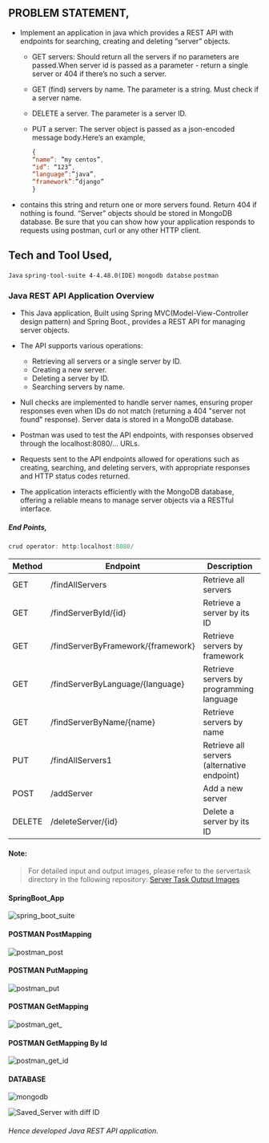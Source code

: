 

## PROBLEM STATEMENT,
- Implement an application in java which provides a REST API with endpoints for searching, creating and deleting “server” objects.

  - GET servers: Should return all the servers if no parameters are passed.When server id is passed as a parameter - return a single server or 404 if there’s no such a server.
  - GET (find) servers by name. The parameter is a string. Must check if a server name.
  - DELETE a server. The parameter is a server ID.
  - PUT a server: The server object is passed as a json-encoded message body.Here’s an example,
    
    ``` javascript
    {
    “name”: ”my centos”,
    “id”: “123”,
    “language”:”java”,
    “framework”:”django”
    }
    ```


- contains this string and return one or more servers found. Return 404 if nothing is found. “Server” objects should be stored in MongoDB database. Be sure that you can show how your application responds to requests using postman, curl or any other HTTP client.

## Tech and Tool Used,

 `Java`  `spring-tool-suite 4-4.48.0(IDE)`  `mongodb databse`   `postman`

### Java REST API Application Overview

- This Java application, Built using Spring MVC(Model-View-Controller design pattern) and Spring Boot., provides a REST API for managing server objects.

- The API supports various operations:
  - Retrieving all servers or a single server by ID.
  - Creating a new server.
  - Deleting a server by ID.
  - Searching servers by name.

- Null checks are implemented to handle server names, ensuring proper responses even when IDs do not match (returning a 404 "server not found" response). Server data is stored in a MongoDB database.

- Postman was used to test the API endpoints, with responses observed through the localhost:8080/... URLs.

- Requests sent to the API endpoints allowed for operations such as creating, searching, and deleting servers, with appropriate responses and HTTP status codes returned.

- The application interacts efficiently with the MongoDB database, offering a reliable means to manage server objects via a RESTful interface.

##### End Points,

```javascript
crud operator: http:localhost:8080/
```


| Method | Endpoint                           | Description                               |
|--------|------------------------------------|-------------------------------------------|
| GET    | /findAllServers                   | Retrieve all servers                      |
| GET    | /findServerById/{id}              | Retrieve a server by its ID               |
| GET    | /findServerByFramework/{framework}| Retrieve servers by framework             |
| GET    | /findServerByLanguage/{language}  | Retrieve servers by programming language |
| GET    | /findServerByName/{name}          | Retrieve servers by name                  |
| PUT    | /findAllServers1                  | Retrieve all servers (alternative endpoint)|
| POST   | /addServer                        | Add a new server                          |
| DELETE | /deleteServer/{id}                | Delete a server by its ID                 |


#### Note:

> For detailed input and output images, please refer to the servertask directory in the following repository: [Server Task Output Images](https://github.com/MunwarAli12/model-java_REST-API_web_application-/tree/main/servertask/output_images)

#### SpringBoot_App

![spring_boot_suite](https://user-images.githubusercontent.com/126280146/228462477-3c3b7667-bb26-4f6a-bd2a-5b46bd3a067f.png)

#### POSTMAN PostMapping

![postman_post](https://user-images.githubusercontent.com/126280146/228462546-8894af44-b288-4814-8673-45afdf237053.png)

#### POSTMAN PutMapping

![postman_put](https://user-images.githubusercontent.com/126280146/228462618-202a2832-7305-4821-b78a-b1cb174351a4.png)

#### POSTMAN GetMapping

![postman_get_](https://user-images.githubusercontent.com/126280146/228462699-e547219d-9152-4b4c-a9f4-dfa986049f4e.png)

#### POSTMAN GetMapping By Id

![postman_get_id](https://user-images.githubusercontent.com/126280146/228462825-c8b2e69c-dfd9-469a-802c-fef182bd177d.png)

#### DATABASE 

![mongodb](https://user-images.githubusercontent.com/126280146/228462873-3b3e576d-da79-4a9e-8973-03835aaab107.png)

![Saved_Server with diff ID](https://user-images.githubusercontent.com/126280146/228462915-c66c3f29-d6b2-4525-9107-7526e26b624c.png)

###### Hence developed Java REST API application.



